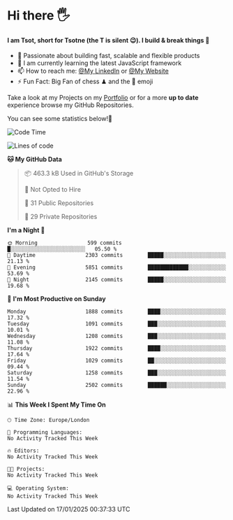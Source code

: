 # Hi there :raised_hand_with_fingers_splayed:
#### I am Tsot, short for Tsotne (the T is silent :wink:). I build & break things :space_invader:
- :telescope: Passionate about building fast, scalable and flexible products
- :seedling: I am currently learning the latest JavaScript framework 
- :mailbox: How to reach me: [@My LinkedIn](https://www.linkedin.com/in/tsotne-gvadzabia/) or [@My Website](https://tsotne.co.uk/contact)
- :zap: Fun Fact: Big Fan of chess ♟ and the 👾 emoji

Take a look at my Projects on my [Portfolio](https://tsotne.co.uk/) or for a more **up to date** experience browse my GitHub Repositories.

You can see some statistics below!:space_invader:
<!--START_SECTION:waka-->
![Code Time](http://img.shields.io/badge/Code%20Time-761%20hrs%202%20mins-blue)

![Lines of code](https://img.shields.io/badge/From%20Hello%20World%20I%27ve%20Written-7.1%20million%20lines%20of%20code-blue)

**🐱 My GitHub Data** 

> 📦 463.3 kB Used in GitHub's Storage 
 > 
> 🚫 Not Opted to Hire
 > 
> 📜 31 Public Repositories 
 > 
> 🔑 29 Private Repositories 
 > 
**I'm a Night 🦉** 

```text
🌞 Morning                599 commits         █░░░░░░░░░░░░░░░░░░░░░░░░   05.50 % 
🌆 Daytime                2303 commits        █████░░░░░░░░░░░░░░░░░░░░   21.13 % 
🌃 Evening                5851 commits        █████████████░░░░░░░░░░░░   53.69 % 
🌙 Night                  2145 commits        █████░░░░░░░░░░░░░░░░░░░░   19.68 % 
```
📅 **I'm Most Productive on Sunday** 

```text
Monday                   1888 commits        ████░░░░░░░░░░░░░░░░░░░░░   17.32 % 
Tuesday                  1091 commits        ███░░░░░░░░░░░░░░░░░░░░░░   10.01 % 
Wednesday                1208 commits        ███░░░░░░░░░░░░░░░░░░░░░░   11.08 % 
Thursday                 1922 commits        ████░░░░░░░░░░░░░░░░░░░░░   17.64 % 
Friday                   1029 commits        ██░░░░░░░░░░░░░░░░░░░░░░░   09.44 % 
Saturday                 1258 commits        ███░░░░░░░░░░░░░░░░░░░░░░   11.54 % 
Sunday                   2502 commits        ██████░░░░░░░░░░░░░░░░░░░   22.96 % 
```


📊 **This Week I Spent My Time On** 

```text
🕑︎ Time Zone: Europe/London

💬 Programming Languages: 
No Activity Tracked This Week

🔥 Editors: 
No Activity Tracked This Week

🐱‍💻 Projects: 
No Activity Tracked This Week

💻 Operating System: 
No Activity Tracked This Week
```


 Last Updated on 17/01/2025 00:37:33 UTC
<!--END_SECTION:waka-->
